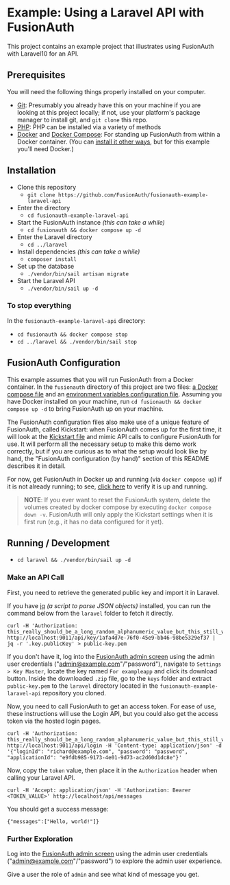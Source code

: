 # Example: Using a Laravel API with FusionAuth

This project contains an example project that illustrates using FusionAuth with Laravel10 for an API.

## Prerequisites

You will need the following things properly installed on your computer.

* [Git](http://git-scm.com/): Presumably you already have this on your machine if you are looking at this project locally; if not, use your platform's package manager to install git, and `git clone` this repo.
* [PHP](https://www.php.net/): PHP can be installed via a variety of methods
* [Docker](https://www.docker.com) and [Docker Compose](https://docs.docker.com/compose/): For standing up FusionAuth from within a Docker container. (You can [install it other ways](https://fusionauth.io/docs/v1/tech/installation-guide/), but for this example you'll need Docker.)

## Installation

* Clone this repository
  * `git clone https://github.com/FusionAuth/fusionauth-example-laravel-api`
* Enter the directory
  * `cd fusionauth-example-laravel-api`
* Start the FusionAuth instance _(this can take a while)_
  * `cd fusionauth && docker compose up -d`
* Enter the Laravel directory
  * `cd ../laravel`
* Install dependencies _(this can take a while)_
  * `composer install`
* Set up the database
  * `./vendor/bin/sail artisan migrate`
* Start the Laravel API
  * `./vendor/bin/sail up -d`

### To stop everything

In the `fusionauth-example-laravel-api` directory:

* `cd fusionauth && docker compose stop`
* `cd ../laravel && ./vendor/bin/sail stop`

## FusionAuth Configuration

This example assumes that you will run FusionAuth from a Docker container. In the `fusionauth` directory of this project are two files: [a Docker compose file](./fusionauth/docker-compose.yml) and an [environment variables configuration file](./fusionauth/.env). Assuming you have Docker installed on your machine, run `cd fusionauth && docker compose up -d` to bring FusionAuth up on your machine.

The FusionAuth configuration files also make use of a unique feature of FusionAuth, called Kickstart: when FusionAuth comes up for the first time, it will look at the [Kickstart file](./fusionauth/kickstart/kickstart.json) and mimic API calls to configure FusionAuth for use. It will perform all the necessary setup to make this demo work correctly, but if you are curious as to what the setup would look like by hand, the "FusionAuth configuration (by hand)" section of this README describes it in detail.

For now, get FusionAuth in Docker up and running (via `docker compose up`) if it is not already running; to see, [click here](http://localhost:9011/) to verify it is up and running.

> **NOTE**: If you ever want to reset the FusionAuth system, delete the volumes created by docker compose by executing `docker compose down -v`. FusionAuth will only apply the Kickstart settings when it is first run (e.g., it has no data configured for it yet).

## Running / Development

* `cd laravel && ./vendor/bin/sail up -d`

### Make an API Call

First, you need to retrieve the generated public key and import it in Laravel.

If you have [jq](https://stedolan.github.io/jq/download/) _(a script to parse JSON objects)_ installed, you can run the command below from the `laravel` folder to fetch it directly.

```shell
curl -H 'Authorization: this_really_should_be_a_long_random_alphanumeric_value_but_this_still_works' http://localhost:9011/api/key/1afa4d7e-76f0-45e9-bb46-98be5329ef37 | jq -r '.key.publicKey' > public-key.pem
```

If you don't have it, log into the [FusionAuth admin screen](http://localhost:9011) using the admin user credentials ("admin@example.com"/"password"), navigate to `Settings > Key Master`, locate the key named `For exampleapp` and click its download button. Inside the downloaded `.zip` file, go to the `keys` folder and extract `public-key.pem` to the `laravel` directory located in the `fusionauth-example-laravel-api` repository you cloned.

Now, you need to call FusionAuth to get an access token. For ease of use, these instructions will use the Login API, but you could also get the access token via the hosted login pages.

```shell
curl -H 'Authorization: this_really_should_be_a_long_random_alphanumeric_value_but_this_still_works' http://localhost:9011/api/login -H 'Content-type: application/json' -d '{"loginId": "richard@example.com", "password": "password", "applicationId": "e9fdb985-9173-4e01-9d73-ac2d60d1dc8e"}'
```

Now, copy the `token` value, then place it in the `Authorization` header when calling your Laravel API.

```shell
curl -H 'Accept: application/json' -H 'Authorization: Bearer <TOKEN_VALUE>' http://localhost/api/messages
```

You should get a success message:

```shell
{"messages":["Hello, world!"]}
```

### Further Exploration

Log into the [FusionAuth admin screen](http://localhost:9011) using the admin user credentials ("admin@example.com"/"password") to explore the admin user experience.

Give a user the role of `admin` and see what kind of message you get.
